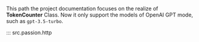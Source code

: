 This path the project documentation focuses on the realize of **TokenCounter** Class.
Now it only support the models of OpenAI GPT mode, such as `gpt-3.5-turbo`.

::: src.passion.http